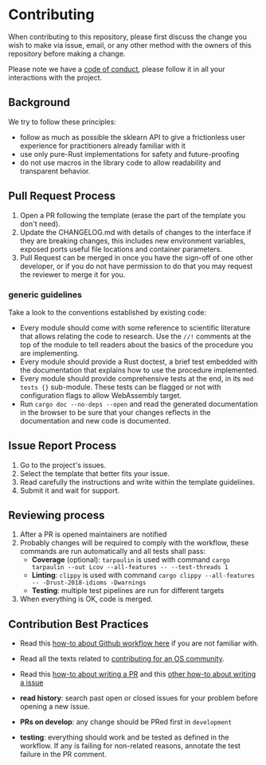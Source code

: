 # **Contributing**

When contributing to this repository, please first discuss the change you wish to make via issue,
email, or any other method with the owners of this repository before making a change.

Please note we have a [code of conduct](CODE_OF_CONDUCT.md), please follow it in all your interactions with the project.

## Background

We try to follow these principles:
* follow as much as possible the sklearn API to give a frictionless user experience for practitioners already familiar with it
* use only pure-Rust implementations for safety and future-proofing
* do not use macros in the library code to allow readability and transparent behavior.

## Pull Request Process

1. Open a PR following the template (erase the part of the template you don't need).
2. Update the CHANGELOG.md with details of changes to the interface if they are breaking changes, this includes new environment variables, exposed ports useful file locations and container parameters.
3. Pull Request can be merged in once you have the sign-off of one other developer, or if you do not have permission to do that you may request the reviewer to merge it for you.

### generic guidelines
Take a look to the conventions established by existing code:
* Every module should come with some reference to scientific literature that allows relating the code to research. Use the `//!` comments at the top of the module to tell readers about the basics of the procedure you are implementing.
* Every module should provide a Rust doctest, a brief test embedded with the documentation that explains how to use the procedure implemented.
* Every module should provide comprehensive tests at the end, in its `mod tests {}` sub-module. These tests can be flagged or not with configuration flags to allow WebAssembly target.
* Run `cargo doc --no-deps --open` and read the generated documentation in the browser to be sure that your changes reflects in the documentation and new code is documented.

## Issue Report Process

1. Go to the project's issues.
2. Select the template that better fits your issue.
3. Read carefully the instructions and write within the template guidelines.
4. Submit it and wait for support.

## Reviewing process

1. After a PR is opened maintainers are notified
2. Probably changes will be required to comply with the workflow, these commands are run automatically and all tests shall pass:
    * **Coverage** (optional): `tarpaulin` is used with command `cargo tarpaulin --out Lcov --all-features -- --test-threads 1`
    * **Linting**: `clippy` is used with command `cargo clippy --all-features -- -Drust-2018-idioms -Dwarnings`
    * **Testing**: multiple test pipelines are run for different targets
3. When everything is OK, code is merged.


## Contribution Best Practices

* Read this [how-to about Github workflow here](https://guides.github.com/introduction/flow/) if you are not familiar with.

* Read all the texts related to [contributing for an OS community](https://github.com/HTTP-APIs/hydrus/tree/master/.github).

* Read this [how-to about writing a PR](https://github.com/blog/1943-how-to-write-the-perfect-pull-request) and this [other how-to about writing a issue](https://wiredcraft.com/blog/how-we-write-our-github-issues/)
  
* **read history**: search past open or closed issues for your problem before opening a new issue.

* **PRs on develop**: any change should be PRed first in `development`

* **testing**:  everything should work and be tested as defined in the workflow. If any is failing for non-related reasons, annotate the test failure in the PR comment.
